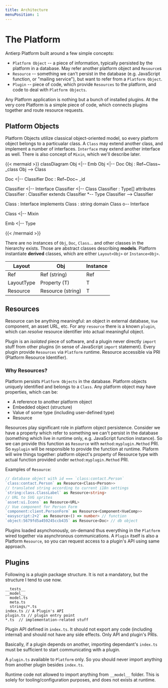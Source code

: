 ```yaml
---
title: Architecture
menuPosition: 1
---
```


# The Platform

Antierp Platform built around a few simple concepts:

* `Platform Object` -- a piece of information, typically persisted by the platform in a database. May refer another platform object and `Resource`s
* `Resource` -- something we can't persist in the database (e.g. JavaScript function, or "mailing service"), but want to refer from a `Platform Object`.
* `Plugin` -- piece of code, which provide `Resources` to the platform, and code to deal with `Platform Objects`.

Any Platform application is nothing but a bunch of installed plugins.
At the very core Platform is a simple piece of code, which connects plugins together and route resource requests.

## Platform Objects

Platform Objects utilize classical object-oriented model, so every platform object belongs to a particualar class. A `Class` may extend another class, and implement a number of interfaces. `Interface` may extend another interface as well. There is also concept of `Mixin`, which we'll describe later.

{{< mermaid >}}
classDiagram
Obj <|-- Emb
Obj <|-- Doc
Obj : Ref~Class~ _class
Obj --> Class

Doc <|-- Classifier
Doc : Ref~Doc~ _id

Classifier <|-- Interface
Classifier <|-- Class
Classifier : Type[] attributes
Classifier : Classifier extends
Classifier *-- Type
Classifier --> Classifier

Class : Interface implements
Class : string domain
Class o-- Interface

Class <|-- Mixin

Emb <|-- Type

{{< /mermaid >}}

There are no instances of `Obj`, `Doc`, `Class`... and other classes in the hierarchy exists. Those are abstract classes describing **models**. Platform instantiate **derived** classes,
which are either `Layout<Obj>` or `Instance<Obj>`.

| Layout<Obj>  |   Obj                | Instance<Obj> |
|--------------|----------------------|---------------|
|  Ref<Doc>    | Ref<Doc> (string)    | Ref<Doc>      |
|  LayoutType  | Property<T> (T)      | T             |
|  Resource<T> | Resource<T> (string) | T             |


## Resources

Resource can be anything meaningful: an object in external database, `Vue` component, an asset URL, etc.
For any `resource` there is a known `plugin`, which can *resolve* resource identifier into actual meaningful object.

Plugin is an *isolated* piece of software, and a plugin never directly `import` stuff from other plugins
(in sense of JavaScript `import` statement). Every plugin provide `Resources` via
`Platform` runtime. Resource accessible via PRI (Platform Resource Identifier).

### Why Resources?

Platform persists `Platform Objects` in the database. Platform objects uniquely identified and belongs to a `Class`. Any platform object may have properties, which can be:

* A reference to another platform object
* Embedded object (structure)
* Value of some type (including user-defined type)
* Resource

Resources play significant role in platform object persistence. Consider we have a property which refer to something we can't
persist in the database (something which live in runtime only, e.g. JavaScript function instance). So we can provide this function as `Resource` with `method:myplugin.Method` PRI. So `myplugin` will be responsible to provide the function at runtime.
Plaform will wire things together: platform object's property of Resource type with actual function provided under `method:myplugin.Method` PRI.

Examples of `Resource`:
```typescript
// database object with id === `class:contact.Person`
`class:contact.Person` as Resource<Class<Person>>
// translated string according to current i18n settings
`string:class.ClassLabel` as Resource<string> 
// URL to SVG sprites
`asset:ui.Icons` as Resource<URL> 
// Vue component for Person Form
`component:client.PersonForm` as Resource<Component<VueComp>> 
`easyscript:2+2` as Resource<() => number> // function
`object:5679fd5a459245ccb435` as Resource<Doc> // db object
```

Plugins loaded asynchonously, on-demand thus everything in the `Platform` wired together via asynchronous communications.
A `Plugin` itself is also a Platform `Resource`, so you can request access to a plugin's API using same approach.

## Plugins

Following is a plugin package structure. It is not a mandatory, but the structure I tend to use now.

```text
__tests__
__model__
  model.ts
  meta.ts
  strings/*.ts
index.ts // A Plugin's API
plugin.ts // plugin entry point
*.ts  // implementation-related stuff
```

Plugin API defined in `index.ts`. It should not export any code (including internal) and should not have any side effects.
Only API and plugin's PRIs.

Basically, if a plugin depends on another, importing dependant's `index.ts` must be sufficient to start communicating with a plugin.

A `plugin.ts` available to `Platform` only. So you should never import anything from another plugin besides `index.ts`.

Runtime code not allowed to import anything from `__model__` folder. This is solely for tooling/configuration purposes, and does not exists at runtime.